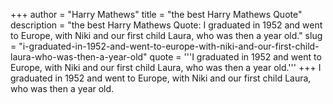 +++
author = "Harry Mathews"
title = "the best Harry Mathews Quote"
description = "the best Harry Mathews Quote: I graduated in 1952 and went to Europe, with Niki and our first child Laura, who was then a year old."
slug = "i-graduated-in-1952-and-went-to-europe-with-niki-and-our-first-child-laura-who-was-then-a-year-old"
quote = '''I graduated in 1952 and went to Europe, with Niki and our first child Laura, who was then a year old.'''
+++
I graduated in 1952 and went to Europe, with Niki and our first child Laura, who was then a year old.
